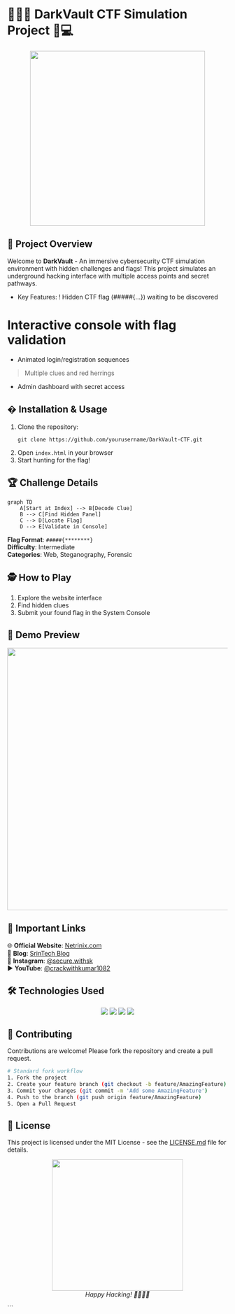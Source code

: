 
# 🕵️‍♂️🔐 DarkVault CTF Simulation Project 🌌💻

<p align="center">
  <img src="https://media.giphy.com/media/v1.Y2lkPTc5MGI3NjExaXRuNGsxaXI0cHpiYXg1dDk5ZW5waDA2ZmJ6MndrMmg2a2F6enYxciZlcD12MV9naWZzX3NlYXJjaCZjdD1n/oZDd8XHJeHive/giphy.gif" width="400">
</p>

## 🚀 Project Overview

Welcome to **DarkVault** - An immersive cybersecurity CTF simulation environment with hidden challenges and flags! This project simulates an underground hacking interface with multiple access points and secret pathways.

+ Key Features:
! Hidden CTF flag (#####{...}) waiting to be discovered
# Interactive console with flag validation
* Animated login/registration sequences
> Multiple clues and red herrings
- Admin dashboard with secret access

## � Installation & Usage

1. Clone the repository:
   ```
   git clone https://github.com/yourusername/DarkVault-CTF.git
   ```
2. Open `index.html` in your browser
3. Start hunting for the flag!

## 🏆 Challenge Details

```mermaid
graph TD
    A[Start at Index] --> B[Decode Clue]
    B --> C[Find Hidden Panel]
    C --> D[Locate Flag]
    D --> E[Validate in Console]
```

**Flag Format**: `#####{********}`  
**Difficulty**: Intermediate  
**Categories**: Web, Steganography, Forensic  

## 🕵️ How to Play

1. Explore the website interface
2. Find hidden clues
3. Submit your found flag in the System Console

## 🎥 Demo Preview

<p align="center">
  <img src="https://media.giphy.com/media/v1.Y2lkPTc5MGI3NjExeHZ5d2F3dW5qY2N6eGZ1bGJ6dHZ1eGd5ZzY2NnR0dGZ0dGZ0dCZlcD12MV9pbnRlcm5hbF9naWZfYnlfaWQmY3Q9Zw/xT5LMHxhOfscxPfIfm/giphy.gif" width="600">
</p>

## 🔗 Important Links

🌐 **Official Website**: [Netrinix.com](https://www.netrinix.com)  
📝 **Blog**: [SrinTech Blog](https://blog.srintech.in)  
📸 **Instagram**: [@secure.withsk](https://instagram.com/secure.withsk)  
▶️ **YouTube**: [@crackwithkumar1082](https://youtube.com/@crackwithkumar1082)  

## 🛠️ Technologies Used

<p align="center">
  <img src="https://img.shields.io/badge/HTML5-E34F26?style=for-the-badge&logo=html5&logoColor=white">
  <img src="https://img.shields.io/badge/CSS3-1572B6?style=for-the-badge&logo=css3&logoColor=white">
  <img src="https://img.shields.io/badge/JavaScript-323330?style=for-the-badge&logo=javascript&logoColor=F7DF1E">
  <img src="https://img.shields.io/badge/GitHub-100000?style=for-the-badge&logo=github&logoColor=white">
</p>

## 🤝 Contributing

Contributions are welcome! Please fork the repository and create a pull request.

```bash
# Standard fork workflow
1. Fork the project
2. Create your feature branch (git checkout -b feature/AmazingFeature)
3. Commit your changes (git commit -m 'Add some AmazingFeature')
4. Push to the branch (git push origin feature/AmazingFeature)
5. Open a Pull Request
```

## 📜 License

This project is licensed under the MIT License - see the [LICENSE.md](LICENSE.md) file for details.

<p align="center">
  <img src="https://media.giphy.com/media/v1.Y2lkPTc5MGI3NjExeHZ5d2F3dW5qY2N6eGZ1bGJ6dHZ1eGd5ZzY2NnR0dGZ0dGZ0dCZlcD12MV9pbnRlcm5hbF9naWZfYnlfaWQmY3Q9Zw/12NUbkX6p4xOO4/giphy.gif" width="300">
  <br>
  <em>Happy Hacking! 👨‍💻👩‍💻</em>
</p>
```
